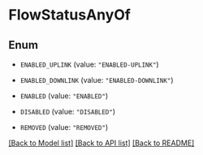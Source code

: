 # FlowStatusAnyOf

## Enum


* `ENABLED_UPLINK` (value: `"ENABLED-UPLINK"`)

* `ENABLED_DOWNLINK` (value: `"ENABLED-DOWNLINK"`)

* `ENABLED` (value: `"ENABLED"`)

* `DISABLED` (value: `"DISABLED"`)

* `REMOVED` (value: `"REMOVED"`)


[[Back to Model list]](../README.md#documentation-for-models) [[Back to API list]](../README.md#documentation-for-api-endpoints) [[Back to README]](../README.md)


